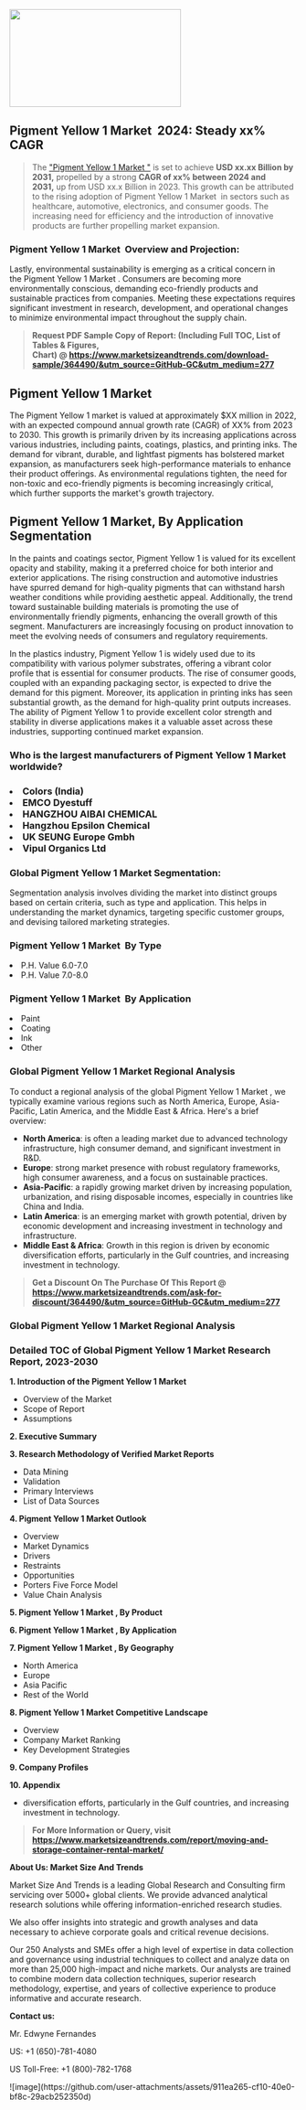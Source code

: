 <p><img class="alignnone size-medium wp-image-20088" src="https://ffe5etoiles.com/wp-content/uploads/2024/12/MST1-300x171.png" alt="" width="300" height="171" /></p><h2 id="ember46" class="ember-view reader-text-block__heading-2">Pigment Yellow 1 Market &nbsp;2024: Steady&nbsp;xx% CAGR</h2><blockquote id="ember47" class="ember-view reader-text-block__blockquote">The&nbsp;<a class="app-aware-link " href="https://www.marketsizeandtrends.com/download-sample/364490/&utm_source=GitHub-GC&utm_medium=277" target="_blank" data-test-app-aware-link="">"Pigment Yellow 1 Market "</a>&nbsp;is set to achieve&nbsp;<strong>USD&nbsp;xx.xx&nbsp;Billion by 2031,</strong>&nbsp;propelled by a strong&nbsp;<strong>CAGR of&nbsp;xx% between 2024 and 2031,</strong>&nbsp;up from USD xx.x Billion in 2023. This growth can be attributed to the rising adoption of&nbsp;Pigment Yellow 1 Market &nbsp;in sectors such as healthcare, automotive, electronics, and consumer goods. The increasing need for efficiency and the introduction of innovative products are further propelling market expansion.</blockquote><h3 id="ember48" class="ember-view reader-text-block__heading-3">Pigment Yellow 1 Market &nbsp;Overview and Projection:</h3><p id="ember49" class="ember-view reader-text-block__paragraph">Lastly, environmental sustainability is emerging as a critical concern in the&nbsp;Pigment Yellow 1 Market . Consumers are becoming more environmentally conscious, demanding eco-friendly products and sustainable practices from companies. Meeting these expectations requires significant investment in research, development, and operational changes to minimize environmental impact throughout the supply chain.</p><blockquote id="ember50" class="ember-view reader-text-block__blockquote"><strong>Request PDF Sample Copy of Report: (Including Full TOC, List of Tables &amp; Figures, Chart)&nbsp;@&nbsp;<strong><a href="https://www.marketsizeandtrends.com/download-sample/364490/&utm_source=GitHub-GC&utm_medium=277" target="_blank">https://www.marketsizeandtrends.com/download-sample/364490/&utm_source=GitHub-GC&utm_medium=277</a></strong></strong></blockquote><h3 class=""> <h2>Pigment Yellow 1 Market</h2><p>The Pigment Yellow 1 market is valued at approximately $XX million in 2022, with an expected compound annual growth rate (CAGR) of XX% from 2023 to 2030. This growth is primarily driven by its increasing applications across various industries, including paints, coatings, plastics, and printing inks. The demand for vibrant, durable, and lightfast pigments has bolstered market expansion, as manufacturers seek high-performance materials to enhance their product offerings. As environmental regulations tighten, the need for non-toxic and eco-friendly pigments is becoming increasingly critical, which further supports the market's growth trajectory.</p><h2>Pigment Yellow 1 Market, By Application Segmentation</h2><p>In the paints and coatings sector, Pigment Yellow 1 is valued for its excellent opacity and stability, making it a preferred choice for both interior and exterior applications. The rising construction and automotive industries have spurred demand for high-quality pigments that can withstand harsh weather conditions while providing aesthetic appeal. Additionally, the trend toward sustainable building materials is promoting the use of environmentally friendly pigments, enhancing the overall growth of this segment. Manufacturers are increasingly focusing on product innovation to meet the evolving needs of consumers and regulatory requirements.</p><p>In the plastics industry, Pigment Yellow 1 is widely used due to its compatibility with various polymer substrates, offering a vibrant color profile that is essential for consumer products. The rise of consumer goods, coupled with an expanding packaging sector, is expected to drive the demand for this pigment. Moreover, its application in printing inks has seen substantial growth, as the demand for high-quality print outputs increases. The ability of Pigment Yellow 1 to provide excellent color strength and stability in diverse applications makes it a valuable asset across these industries, supporting continued market expansion.</p></h3><h3 id="" class="">Who is the largest manufacturers of&nbsp;Pigment Yellow 1 Market  worldwide?</h3><h3 class=""></Li><Li>Colors (India)</Li><Li> EMCO Dyestuff</Li><Li> HANGZHOU AIBAI CHEMICAL</Li><Li> Hangzhou Epsilon Chemical</Li><Li> UK SEUNG Europe Gmbh</Li><Li> Vipul Organics Ltd</h3><h3 id="ember53" class="ember-view reader-text-block__heading-3">Global&nbsp;Pigment Yellow 1 Market  Segmentation:</h3><p id="ember54" class="ember-view reader-text-block__paragraph">Segmentation analysis involves dividing the market into distinct groups based on certain criteria, such as type and application. This helps in understanding the market dynamics, targeting specific customer groups, and devising tailored marketing strategies.</p><h3 id="" class="">Pigment Yellow 1 Market &nbsp;By Type</h3><p></Li><Li>P.H. Value 6.0-7.0</Li><Li> P.H. Value 7.0-8.0</p><h3 id="" class="">Pigment Yellow 1 Market &nbsp;By Application</h3><p class=""></Li><Li>Paint</Li><Li> Coating</Li><Li> Ink</Li><Li> Other</p><h3 id="ember62" class="ember-view reader-text-block__heading-3">Global Pigment Yellow 1 Market  Regional Analysis</h3><p id="ember63" class="ember-view reader-text-block__paragraph">To conduct a regional analysis of the global Pigment Yellow 1 Market , we typically examine various regions such as North America, Europe, Asia-Pacific, Latin America, and the Middle East &amp; Africa. Here's a brief overview:</p><ul><li><strong>North America</strong>: is often a leading market due to advanced technology infrastructure, high consumer demand, and significant investment in R&amp;D.</li><li><strong>Europe</strong>: strong market presence with robust regulatory frameworks, high consumer awareness, and a focus on sustainable practices.</li><li><strong>Asia-Pacific</strong>: a rapidly growing market driven by increasing population, urbanization, and rising disposable incomes, especially in countries like China and India.</li><li><strong>Latin America</strong>: is an emerging market with growth potential, driven by economic development and increasing investment in technology and infrastructure.</li><li><strong>Middle East &amp; Africa</strong>: Growth in this region is driven by economic diversification efforts, particularly in the Gulf countries, and increasing investment in technology.</li></ul><blockquote id="ember61" class="ember-view reader-text-block__blockquote"><strong>Get a Discount On The Purchase Of This Report @ <strong><a href="https://html-cleaner.com/" target="">https://www.marketsizeandtrends.com/ask-for-discount/364490/&utm_source=GitHub-GC&utm_medium=277</a></strong></strong></blockquote><h3 id="ember62" class="ember-view reader-text-block__heading-3">Global Pigment Yellow 1 Market  Regional Analysis</h3><h3 id="" class="">Detailed TOC of Global Pigment Yellow 1 Market  Research Report, 2023-2030</h3><p id="" class=""><strong>1. Introduction of the Pigment Yellow 1 Market </strong></p><ul><li>Overview of the Market</li><li>Scope of Report</li><li>Assumptions</li></ul><p id="" class=""><strong>2. Executive Summary</strong></p><p id="" class=""><strong>3. Research Methodology of Verified Market Reports</strong></p><ul><li>Data Mining</li><li>Validation</li><li>Primary Interviews</li><li>List of Data Sources</li></ul><p id="" class=""><strong>4. Pigment Yellow 1 Market  Outlook</strong></p><ul><li>Overview</li><li>Market Dynamics</li><li>Drivers</li><li>Restraints</li><li>Opportunities</li><li>Porters Five Force Model</li><li>Value Chain Analysis</li></ul><p id="" class=""><strong>5. Pigment Yellow 1 Market , By Product</strong></p><p id="" class=""><strong>6. Pigment Yellow 1 Market , By Application</strong></p><p id="" class=""><strong>7. Pigment Yellow 1 Market , By Geography</strong></p><ul><li>North America</li><li>Europe</li><li>Asia Pacific</li><li>Rest of the World</li></ul><p id="" class=""><strong>8. Pigment Yellow 1 Market  Competitive Landscape</strong></p><ul><li>Overview</li><li>Company Market Ranking</li><li>Key Development Strategies</li></ul><p id="" class=""><strong>9. Company Profiles</strong></p><p id="" class=""><strong>10. Appendix</strong></p><ul><li>diversification efforts, particularly in the Gulf countries, and increasing investment in technology.</li></ul><blockquote id="ember65" class="ember-view reader-text-block__blockquote"><strong>For More Information or Query, visit <strong><strong><a href="https://html-cleaner.com/" target="">https://www.marketsizeandtrends.com/report/moving-and-storage-container-rental-market/</a></strong></strong></strong></blockquote><p id="" class=""><strong>About Us: Market Size And Trends</strong></p><p id="" class="">Market Size And Trends is a leading Global Research and Consulting firm servicing over 5000+ global clients. We provide advanced analytical research solutions while offering information-enriched research studies.</p><p id="" class="">We also offer insights into strategic and growth analyses and data necessary to achieve corporate goals and critical revenue decisions.</p><p id="" class="">Our 250 Analysts and SMEs offer a high level of expertise in data collection and governance using industrial techniques to collect and analyze data on more than 25,000 high-impact and niche markets. Our analysts are trained to combine modern data collection techniques, superior research methodology, expertise, and years of collective experience to produce informative and accurate research.</p><p id="" class=""><strong>Contact us:</strong></p><p id="" class="">Mr. Edwyne Fernandes</p><p id="" class="">US: +1 (650)-781-4080</p><p id="" class="">US Toll-Free: +1 (800)-782-1768</p>
![image](https://github.com/user-attachments/assets/911ea265-cf10-40e0-bf8c-29acb252350d)
